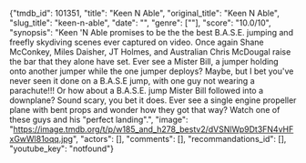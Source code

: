 {"tmdb_id": 101351, "title": "Keen N Able", "original_title": "Keen N Able", "slug_title": "keen-n-able", "date": "", "genre": [""], "score": "10.0/10", "synopsis": "Keen 'N Able promises to be the the best B.A.S.E. jumping and freefly skydiving scenes ever captured on video. Once again Shane McConkey, Miles Daisher, JT Holmes, and Australian Chris McDougal raise the bar that they alone have set. Ever see a Mister Bill, a jumper holding onto another jumper while the one jumper deploys? Maybe, but I bet you've never seen it done on a B.A.S.E jump, with one guy not wearing a parachute!!! Or how about a B.A.S.E. jump Mister Bill followed into a downplane? Sound scary, you bet it does. Ever see a single engine propeller plane with bent props and wonder how they got that way? Watch one of these guys and his \"perfect landing\".", "image": "https://image.tmdb.org/t/p/w185_and_h278_bestv2/dVSNlWp9Dt3FN4vHFxGwWl81oqq.jpg", "actors": [], "comments": [], "recommandations_id": [], "youtube_key": "notfound"}